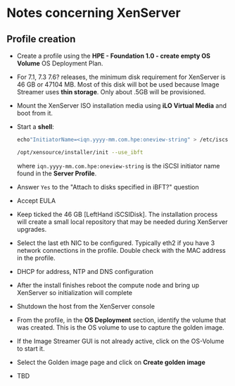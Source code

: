 # Notes concerning XenServer

## 

## Profile creation

* Create a profile using the **HPE - Foundation 1.0 - create empty OS Volume** OS Deployment Plan.

* For 7.1, 7.3 7.6? releases, the minimum disk requirement for XenServer is 46 GB or 47104 MB. Most of this disk will bot be used because Image Streamer uses **thin storage**. Only about .5GB will be provisioned.

* Mount the XenServer ISO installation media using **iLO Virtual Media** and boot from it.

* Start a **shell**:

    ```bash
    echo"InitiatorName=<iqn.yyyy-mm.com.hpe:oneview-string" > /etc/iscsi/initiatorname.iscsi

    /opt/xensource/installer/init --use_ibft
    ```

    where `iqn.yyyy-mm.com.hpe:oneview-string` is the iSCSI initiator name found in the **Server Profile**.

* Answer `Yes` to the "Attach to disks specified in iBFT?" question

* Accept EULA

* Keep ticked the 46 GB [LeftHand iSCSIDisk]. The installation process will create a small local repository that may be needed during XenServer upgrades.

* Select the last eth NIC to be configured. Typically eth2 if you have 3 network connections in the profile. Double check with the MAC address in the profile.

* DHCP for address, NTP and DNS configuration

* After the install finishes reboot the compute node and bring up XenServer so initialization will complete

* Shutdown the host from the XenServer console

* From the profile, in the **OS Deployment** section, identify the volume that was created. This is the OS volume to use to capture the golden image.

* If the Image Streamer GUI is not already active, click on the OS-Volume to start it. 

* Select the Golden image page and click on **Create golden image**

* TBD


 
